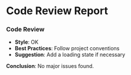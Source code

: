 # Code Review Report

### Code Review

- **Style**: OK
- **Best Practices**: Follow project conventions
- **Suggestion**: Add a loading state if necessary

**Conclusion**: No major issues found.
